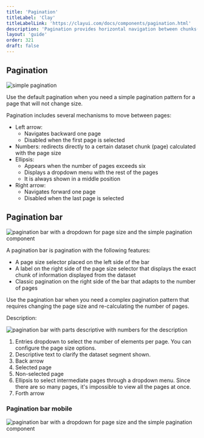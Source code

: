 ```yaml
---
title: 'Pagination'
titleLabel: 'Clay'
titleLabelLink: 'https://clayui.com/docs/components/pagination.html'
description: 'Pagination provides horizontal navigation between chunks(pages) of a dataset.'
layout: 'guide'
order: 321
draft: false
---
```


## Pagination

![simple pagination](/images/lexicon/Pagination.jpg)

Use the default pagination when you need a simple pagination pattern for a page that will not change size.

Pagination includes several mechanisms to move between pages:

-   Left arrow:
    -   Navigates backward one page
    -   Disabled when the first page is selected
-   Numbers: redirects directly to a certain dataset chunk (page) calculated with the page size
-   Ellipsis:
    -   Appears when the number of pages exceeds six
    -   Displays a dropdown menu with the rest of the pages
    -   It is always shown in a middle position
-   Right arrow:
    -   Navigates forward one page
    -   Disabled when the last page is selected

## Pagination bar

![pagination bar with a dropdown for page size and the simple pagination component](/images/lexicon/PaginationBar.jpg)

A pagination bar is pagination with the following features:

-   A page size selector placed on the left side of the bar
-   A label on the right side of the page size selector that displays the exact chunk of information displayed from the dataset
-   Classic pagination on the right side of the bar that adapts to the number of pages

Use the pagination bar when you need a complex pagination pattern that requires changing the page size and re-calculating the number of pages.

Description:

![pagination bar with parts descriptive with numbers for the description](/images/lexicon/PaginationBarParts.jpg)

1. Entries dropdown to select the number of elements per page. You can configure the page size options.
2. Descriptive text to clarify the dataset segment shown.
3. Back arrow
4. Selected page
5. Non-selected page
6. Ellipsis to select intermediate pages through a dropdown menu. Since there are so many pages, it's impossible to view all the pages at once.
7. Forth arrow

### Pagination bar mobile

![pagination bar with a dropdown for page size and the simple pagination component](/images/lexicon/PaginationBarMobile.jpg)
